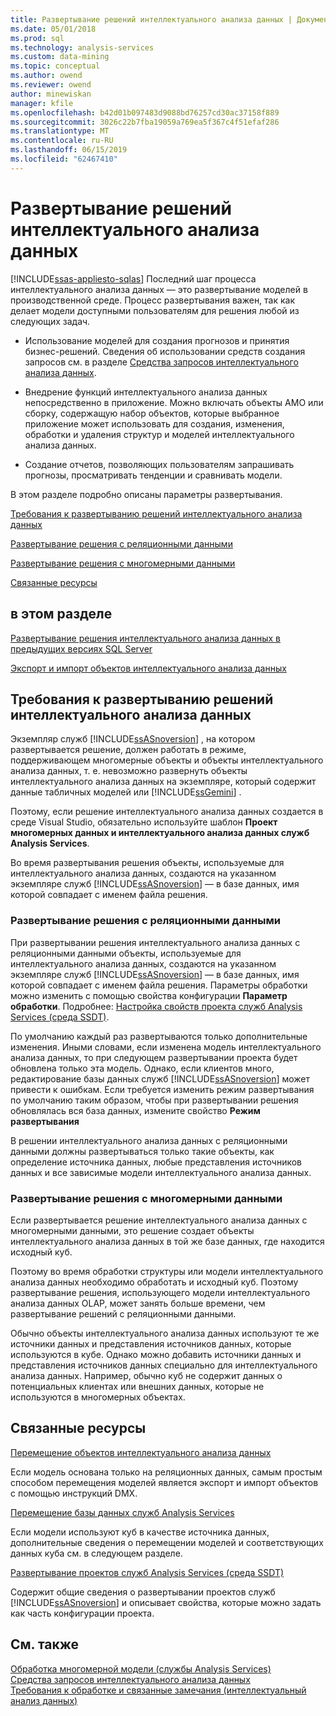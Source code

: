 ```yaml
---
title: Развертывание решений интеллектуального анализа данных | Документация Майкрософт
ms.date: 05/01/2018
ms.prod: sql
ms.technology: analysis-services
ms.custom: data-mining
ms.topic: conceptual
ms.author: owend
ms.reviewer: owend
author: minewiskan
manager: kfile
ms.openlocfilehash: b42d01b097483d9088bd76257cd30ac37158f889
ms.sourcegitcommit: 3026c22b7fba19059a769ea5f367c4f51efaf286
ms.translationtype: MT
ms.contentlocale: ru-RU
ms.lasthandoff: 06/15/2019
ms.locfileid: "62467410"
---
```

# <a name="deployment-of-data-mining-solutions"></a>Развертывание решений интеллектуального анализа данных
[!INCLUDE[ssas-appliesto-sqlas](../../includes/ssas-appliesto-sqlas.md)]
  Последний шаг процесса интеллектуального анализа данных — это развертывание моделей в производственной среде. Процесс развертывания важен, так как делает модели доступными пользователям для решения любой из следующих задач.  
  
-   Использование моделей для создания прогнозов и принятия бизнес-решений. Сведения об использовании средств создания запросов см. в разделе [Средства запросов интеллектуального анализа данных](../../analysis-services/data-mining/data-mining-query-tools.md).  
  
-   Внедрение функций интеллектуального анализа данных непосредственно в приложение. Можно включать объекты AMO или сборку, содержащую набор объектов, которые выбранное приложение может использовать для создания, изменения, обработки и удаления структур и моделей интеллектуального анализа данных.  
  
-   Создание отчетов, позволяющих пользователям запрашивать прогнозы, просматривать тенденции и сравнивать модели.  
  
 В этом разделе подробно описаны параметры развертывания.  
  
 [Требования к развертыванию решений интеллектуального анализа данных](#bkmk_Reqs)  
  
 [Развертывание решения с реляционными данными](#bkmk_RelationalSltn)  
  
 [Развертывание решения с многомерными данными](#bkmk_MDSltn)  
  
 [Связанные ресурсы](#bkmk_Resources)  
  
## <a name="in-this-section"></a>в этом разделе  
 [Развертывание решения интеллектуального анализа данных в предыдущих версиях SQL Server](../../analysis-services/data-mining/deploy-a-data-mining-solution-to-previous-versions-of-sql-server.md)  
  
 [Экспорт и импорт объектов интеллектуального анализа данных](../../analysis-services/data-mining/export-and-import-data-mining-objects.md)  
  
##  <a name="bkmk_Reqs"></a> Требования к развертыванию решений интеллектуального анализа данных  
 Экземпляр служб [!INCLUDE[ssASnoversion](../../includes/ssasnoversion-md.md)] , на котором развертывается решение, должен работать в режиме, поддерживающем многомерные объекты и объекты интеллектуального анализа данных, т. е. невозможно развернуть объекты интеллектуального анализа данных на экземпляре, который содержит данные табличных моделей или [!INCLUDE[ssGemini](../../includes/ssgemini-md.md)] .  
  
 Поэтому, если решение интеллектуального анализа данных создается в среде Visual Studio, обязательно используйте шаблон **Проект многомерных данных и интеллектуального анализа данных служб Analysis Services**.  
  
 Во время развертывания решения объекты, используемые для интеллектуального анализа данных, создаются на указанном экземпляре служб [!INCLUDE[ssASnoversion](../../includes/ssasnoversion-md.md)] — в базе данных, имя которой совпадает с именем файла решения.  
  
###  <a name="bkmk_RelationalSltn"></a> Развертывание решения с реляционными данными  
 При развертывании решения интеллектуального анализа данных с реляционными данными объекты, используемые для интеллектуального анализа данных, создаются на указанном экземпляре служб [!INCLUDE[ssASnoversion](../../includes/ssasnoversion-md.md)] — в базе данных, имя которой совпадает с именем файла решения. Параметры обработки можно изменить с помощью свойства конфигурации **Параметр обработки**. Подробнее: [Настройка свойств проекта служб Analysis Services (среда SSDT)](../../analysis-services/multidimensional-models/configure-analysis-services-project-properties-ssdt.md).  
  
 По умолчанию каждый раз развертываются только дополнительные изменения. Иными словами, если изменена модель интеллектуального анализа данных, то при следующем развертывании проекта будет обновлена только эта модель. Однако, если клиентов много, редактирование базы данных служб [!INCLUDE[ssASnoversion](../../includes/ssasnoversion-md.md)] может привести к ошибкам. Если требуется изменить режим развертывания по умолчанию таким образом, чтобы при развертывании решения обновлялась вся база данных, измените свойство **Режим развертывания**  
  
 В решении интеллектуального анализа данных с реляционными данными должны развертываться только такие объекты, как определение источника данных, любые представления источников данных и все зависимые модели интеллектуального анализа данных.  
  
###  <a name="bkmk_MDSltn"></a> Развертывание решения с многомерными данными  
 Если развертывается решение интеллектуального анализа данных с многомерными данными, это решение создает объекты интеллектуального анализа данных в той же базе данных, где находится исходный куб.  
  
 Поэтому во время обработки структуры или модели интеллектуального анализа данных необходимо обработать и исходный куб. Поэтому развертывание решения, использующего модели интеллектуального анализа данных OLAP, может занять больше времени, чем развертывание решений с реляционными данными.  
  
 Обычно объекты интеллектуального анализа данных используют те же источники данных и представления источников данных, которые используются в кубе. Однако можно добавить источники данных и представления источников данных специально для интеллектуального анализа данных. Например, обычно куб не содержит данных о потенциальных клиентах или внешних данных, которые не используются в многомерных объектах.  
  
##  <a name="bkmk_Resources"></a> Связанные ресурсы  
 [Перемещение объектов интеллектуального анализа данных](../../analysis-services/data-mining/moving-data-mining-objects.md)  
  
 Если модель основана только на реляционных данных, самым простым способом перемещения моделей является экспорт и импорт объектов с помощью инструкций DMX.  
  
 [Перемещение базы данных служб Analysis Services](../../analysis-services/multidimensional-models/move-an-analysis-services-database.md)  
  
 Если модели используют куб в качестве источника данных, дополнительные сведения о перемещении моделей и соответствующих данных куба см. в следующем разделе.  
  
 [Развертывание проектов служб Analysis Services (среда SSDT)](../../analysis-services/multidimensional-models/deploy-analysis-services-projects-ssdt.md)  
  
 Содержит общие сведения о развертывании проектов служб [!INCLUDE[ssASnoversion](../../includes/ssasnoversion-md.md)] и описывает свойства, которые можно задать как часть конфигурации проекта.  
  
## <a name="see-also"></a>См. также  
 [Обработка многомерной модели (службы Analysis Services)](../../analysis-services/multidimensional-models/processing-a-multidimensional-model-analysis-services.md)   
 [Средства запросов интеллектуального анализа данных](../../analysis-services/data-mining/data-mining-query-tools.md)   
 [Требования к обработке и связанные замечания (интеллектуальный анализ данных)](../../analysis-services/data-mining/processing-requirements-and-considerations-data-mining.md)  
  
  
